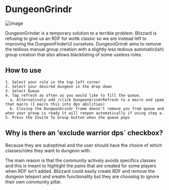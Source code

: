 # DungeonGrindr

![image](https://user-images.githubusercontent.com/110498001/182497648-5b99779a-9999-4679-82bc-5d4b7c5b1ffb.png)

DungeonGrinder is a temporary solution to a terrible problem. Blizzard is refusing to give us an RDF for wotlk classic so we are instead left to improving the DungeonFinderUI ourselves. DungeonGrindr aims to remove the tedious manual group creation with a slightly less tedious automatic(ish) group creation that also allows blacklisting of some useless roles.


## How to use
```
1. Select your role in the top left corner
2. Select your desired dungeon in the drop down
3. Select Queue
4. Tap refresh as often as you would like to fill the queue.
  a. Alternatively add /click DungeonGrindrRefresh to a macro and spam that macro (I macro this into dps abilities)
  b. Closing the DungeonGrindr frame doesn't remove you from queue and when your group is ready it will reopen automatically if using step a.
5. Press the Invite To Group button when the queue pops
```


## Why is there an 'exclude warrior dps` checkbox?
Because they are suboptimal and the user should have the choice of which classes/roles they want to dungeon with. 

The main reason is that the community actively avoids specifics classes and this is meant to highlight the pains that are created for some players when RDF isn't added.
Blizzard could easily create RDF and remove the dungeon teleport and xrealm functionality but they are choosing to ignore their own community pillar.

